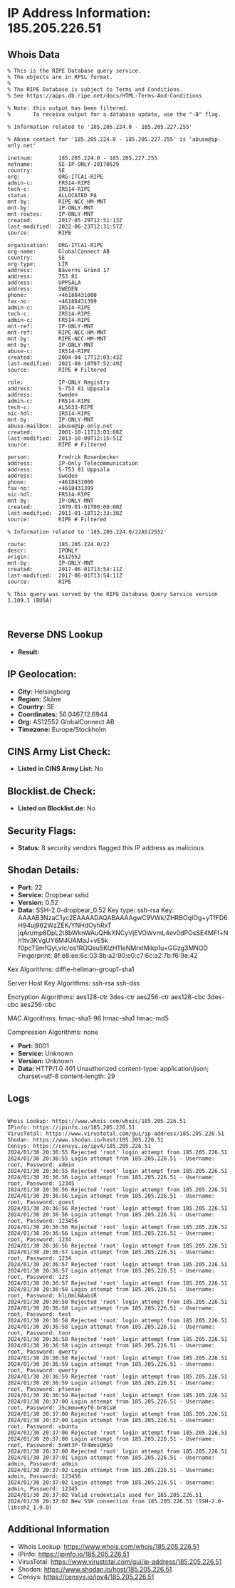 # IP Address Information: 185.205.226.51

## Whois Data
```
% This is the RIPE Database query service.
% The objects are in RPSL format.
%
% The RIPE Database is subject to Terms and Conditions.
% See https://apps.db.ripe.net/docs/HTML-Terms-And-Conditions

% Note: this output has been filtered.
%       To receive output for a database update, use the "-B" flag.

% Information related to '185.205.224.0 - 185.205.227.255'

% Abuse contact for '185.205.224.0 - 185.205.227.255' is 'abuse@ip-only.net'

inetnum:        185.205.224.0 - 185.205.227.255
netname:        SE-IP-ONLY-20170529
country:        SE
org:            ORG-ITCA1-RIPE
admin-c:        FR514-RIPE
tech-c:         IR514-RIPE
status:         ALLOCATED PA
mnt-by:         RIPE-NCC-HM-MNT
mnt-by:         IP-ONLY-MNT
mnt-routes:     IP-ONLY-MNT
created:        2017-05-29T12:51:13Z
last-modified:  2022-06-23T12:31:57Z
source:         RIPE

organisation:   ORG-ITCA1-RIPE
org-name:       GlobalConnect AB
country:        SE
org-type:       LIR
address:        Bäverns Gränd 17
address:        753 81
address:        UPPSALA
address:        SWEDEN
phone:          +46188431000
fax-no:         +46188431399
admin-c:        IR514-RIPE
tech-c:         IR514-RIPE
admin-c:        FR514-RIPE
mnt-ref:        IP-ONLY-MNT
mnt-ref:        RIPE-NCC-HM-MNT
mnt-by:         RIPE-NCC-HM-MNT
mnt-by:         IP-ONLY-MNT
abuse-c:        IR514-RIPE
created:        2004-04-17T12:03:43Z
last-modified:  2021-08-10T07:52:49Z
source:         RIPE # Filtered

role:           IP-ONLY Registry
address:        S-753 81 Uppsala
address:        Sweden
admin-c:        FR514-RIPE
tech-c:         AL5633-RIPE
nic-hdl:        IR514-RIPE
mnt-by:         IP-ONLY-MNT
abuse-mailbox:  abuse@ip-only.net
created:        2001-10-11T13:03:08Z
last-modified:  2013-10-09T12:15:51Z
source:         RIPE # Filtered

person:         Fredrik Rosenbecker
address:        IP-Only Telecommunication
address:        S-753 81 Uppsala
address:        Sweden
phone:          +4618431000
fax-no:         +4618431399
nic-hdl:        FR514-RIPE
mnt-by:         IP-ONLY-MNT
created:        1970-01-01T00:00:00Z
last-modified:  2011-01-18T12:33:38Z
source:         RIPE # Filtered

% Information related to '185.205.224.0/22AS12552'

route:          185.205.224.0/22
descr:          IPONLY
origin:         AS12552
mnt-by:         IP-ONLY-MNT
created:        2017-06-01T13:54:11Z
last-modified:  2017-06-01T13:54:11Z
source:         RIPE

% This query was served by the RIPE Database Query Service version 1.109.1 (BUSA)



```
## Reverse DNS Lookup
- **Result:** 

## IP Geolocation:
- **City:** Helsingborg
- **Region:** Skåne
- **Country:** SE
- **Coordinates:** 56.0467,12.6944
- **Org:** AS12552 GlobalConnect AB
- **Timezone:** Europe/Stockholm

## CINS Army List Check:
- **Listed in CINS Army List:** 
No

## Blocklist.de Check:
- **Listed on Blocklist.de:** 
No

## Security Flags:
- **Status:** 8 security vendors flagged this IP address as malicious

## Shodan Details:
- **Port:** 22
- **Service:** Dropbear sshd
- **Version:** 0.52
- **Data:** SSH-2.0-dropbear_0.52
Key type: ssh-rsa
Key: AAAAB3NzaC1yc2EAAAADAQABAAAAgwC9VWk/ZHRBOqIOg+yTfFD6H94uj962WzZEK/YNHdOyhRxT
jqAn/mp8DpL2t8bWknWAuQHkXNCyVjEVOWvmL4ev0dPOsSE4MFf+Nh1tv3KVgUY6M4UAMaJ+vE5k
f0pcT9mfQyLvIc/os1ROQeu5KlzH11eNMrxIMikp1u+GGzg3MNOD
Fingerprint: 8f:e8:ee:6c:03:8b:a2:90:e0:c7:6c:a2:7b:f6:9e:42

Kex Algorithms:
	diffie-hellman-group1-sha1

Server Host Key Algorithms:
	ssh-rsa
	ssh-dss

Encryption Algorithms:
	aes128-ctr
	3des-ctr
	aes256-ctr
	aes128-cbc
	3des-cbc
	aes256-cbc

MAC Algorithms:
	hmac-sha1-96
	hmac-sha1
	hmac-md5

Compression Algorithms:
	none


- **Port:** 8001
- **Service:** Unknown
- **Version:** Unknown
- **Data:** HTTP/1.0 401 Unauthorized
content-type: application/json; charset=utf-8
content-length: 29



## Logs
```

Whois Lookup: https://www.whois.com/whois/185.205.226.51
IPinfo: https://ipinfo.io/185.205.226.51
VirusTotal: https://www.virustotal.com/gui/ip-address/185.205.226.51
Shodan: https://www.shodan.io/host/185.205.226.51
Censys: https://censys.io/ipv4/185.205.226.51
2024/01/30 20:36:55 Rejected 'root' login attempt from 185.205.226.51
2024/01/30 20:36:55 Login attempt from 185.205.226.51 - Username: root, Password: admin
2024/01/30 20:36:55 Rejected 'root' login attempt from 185.205.226.51
2024/01/30 20:36:56 Login attempt from 185.205.226.51 - Username: root, Password: 12345
2024/01/30 20:36:56 Rejected 'root' login attempt from 185.205.226.51
2024/01/30 20:36:56 Login attempt from 185.205.226.51 - Username: root, Password: guest
2024/01/30 20:36:56 Rejected 'root' login attempt from 185.205.226.51
2024/01/30 20:36:56 Login attempt from 185.205.226.51 - Username: root, Password: 123456
2024/01/30 20:36:56 Rejected 'root' login attempt from 185.205.226.51
2024/01/30 20:36:56 Login attempt from 185.205.226.51 - Username: root, Password: 1234
2024/01/30 20:36:56 Rejected 'root' login attempt from 185.205.226.51
2024/01/30 20:36:57 Login attempt from 185.205.226.51 - Username: root, Password: 1234
2024/01/30 20:36:57 Rejected 'root' login attempt from 185.205.226.51
2024/01/30 20:36:57 Login attempt from 185.205.226.51 - Username: root, Password: 123
2024/01/30 20:36:57 Rejected 'root' login attempt from 185.205.226.51
2024/01/30 20:36:58 Login attempt from 185.205.226.51 - Username: root, Password: hlL0mlNAabiR
2024/01/30 20:36:58 Rejected 'root' login attempt from 185.205.226.51
2024/01/30 20:36:58 Login attempt from 185.205.226.51 - Username: root, Password: test
2024/01/30 20:36:58 Rejected 'root' login attempt from 185.205.226.51
2024/01/30 20:36:58 Login attempt from 185.205.226.51 - Username: root, Password: toor
2024/01/30 20:36:58 Rejected 'root' login attempt from 185.205.226.51
2024/01/30 20:36:58 Login attempt from 185.205.226.51 - Username: root, Password: qwerty
2024/01/30 20:36:58 Rejected 'root' login attempt from 185.205.226.51
2024/01/30 20:36:59 Login attempt from 185.205.226.51 - Username: root, Password: qwerty
2024/01/30 20:36:59 Rejected 'root' login attempt from 185.205.226.51
2024/01/30 20:36:59 Login attempt from 185.205.226.51 - Username: root, Password: pfsense
2024/01/30 20:36:59 Rejected 'root' login attempt from 185.205.226.51
2024/01/30 20:37:00 Login attempt from 185.205.226.51 - Username: root, Password: J5cmmu=Kyf0-br8CsW
2024/01/30 20:37:00 Rejected 'root' login attempt from 185.205.226.51
2024/01/30 20:37:00 Login attempt from 185.205.226.51 - Username: root, Password: ubuntu
2024/01/30 20:37:00 Rejected 'root' login attempt from 185.205.226.51
2024/01/30 20:37:00 Login attempt from 185.205.226.51 - Username: root, Password: 5nWt3P-fF4WosQm5O
2024/01/30 20:37:00 Rejected 'root' login attempt from 185.205.226.51
2024/01/30 20:37:01 Login attempt from 185.205.226.51 - Username: admin, Password: admin
2024/01/30 20:37:02 Login attempt from 185.205.226.51 - Username: admin, Password: 123456
2024/01/30 20:37:02 Login attempt from 185.205.226.51 - Username: admin, Password: 12345
2024/01/30 20:37:02 Valid credentials used for 185.205.226.51
2024/01/30 20:37:02 New SSH connection from 185.205.226.51 (SSH-2.0-libssh2_1.9.0)

```
## Additional Information
- Whois Lookup: https://www.whois.com/whois/185.205.226.51
- IPinfo: https://ipinfo.io/185.205.226.51
- VirusTotal: https://www.virustotal.com/gui/ip-address/185.205.226.51
- Shodan: https://www.shodan.io/host/185.205.226.51
- Censys: https://censys.io/ipv4/185.205.226.51

